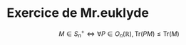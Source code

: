 # Exercice de Mr.euklyde
$$M \in S_{n}^{+} \Leftrightarrow\forall P \in O_{n}(\mathbb{R}),  \mathrm{Tr}(PM) \leq \mathrm{Tr}(M)$$
